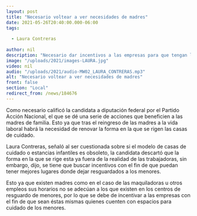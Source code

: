 ```yaml
---
layout: post
title: "Necesario voltear a ver necesidades de madres"
date: 2021-05-26T20:40:00.000-06:00
tags:
  
  - Laura Contreras
  
author: nil
description: "Necesario dar incentivos a las empresas para que tengan lugar de cuidado de menores."
image: "/uploads/2021/images-LAURA.jpg"
video: nil
audio: "/uploads/2021/audio-MW02_LAURA_CONTRERAS.mp3"
alt: "Necesario voltear a ver necesidades de madres"
front: false
section: "Local"
redirect_from: /news/184676
---
```


Como necesario calificó la candidata a diputación federal por el Partido Acción Nacional, el que se dé una serie de acciones que beneficien a las madres de familia. Esto ya que tras el reingreso de las madres a la vida laboral habrá la necesidad de renovar la forma en la que se rigen las casas de cuidado.

Laura Contreras, señaló al ser cuestionada sobre si el modelo de casas de cuidado o estancias infantiles es obsoleto, la candidata descartó que la forma en la que se rige esta ya fuera de la realidad de las trabajadoras, sin embargo, dijo, se tiene que buscar incentivos con el fin de que puedan tener mejores lugares donde dejar resguardados a los menores.

Esto ya que existen madres como en el caso de las maquiladoras u otros empleos sus horarios no se adecúan a los que existen en los centros de resguardo de menores, por lo que se debe de incentivar a las empresas con el fin de que sean éstas mismas quienes cuenten con espacios para cuidado de los menores.
